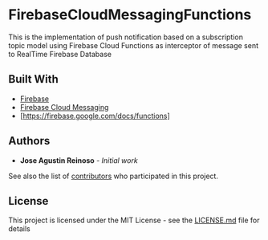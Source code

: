 # FirebaseCloudMessagingFunctions

This is the implementation of push notification based on a subscription topic model using Firebase Cloud Functions as
interceptor of message sent to RealTime Firebase Database

## Built With

* [Firebase](https://firebase.google.com/docs/)
* [Firebase Cloud Messaging](https://firebase.google.com/docs/cloud-messaging/?hl=es-419) 
* [https://firebase.google.com/docs/functions]


## Authors

* **Jose Agustin Reinoso** - *Initial work*

See also the list of [contributors](https://github.com/your/project/contributors) who participated in this project.

## License

This project is licensed under the MIT License - see the [LICENSE.md](LICENSE.md) file for details
